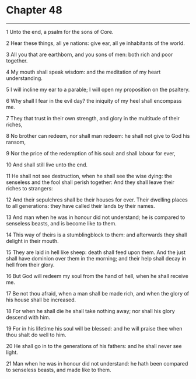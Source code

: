 # Chapter 48

***

1 Unto the end, a psalm for the sons of Core.

2 Hear these things, all ye nations: give ear, all ye inhabitants of the world.

3 All you that are earthborn, and you sons of men: both rich and poor together.

4 My mouth shall speak wisdom: and the meditation of my heart understanding.

5 I will incline my ear to a parable; I will open my proposition on the psaltery.

6 Why shall I fear in the evil day? the iniquity of my heel shall encompass me.

7 They that trust in their own strength, and glory in the multitude of their riches,

8 No brother can redeem, nor shall man redeem: he shall not give to God his ransom,

9 Nor the price of the redemption of his soul: and shall labour for ever,

10 And shall still live unto the end.

11 He shall not see destruction, when he shall see the wise dying: the senseless and the fool shall perish together: And they shall leave their riches to strangers:

12 And their sepulchres shall be their houses for ever. Their dwelling places to all generations: they have called their lands by their names.

13 And man when he was in honour did not understand; he is compared to senseless beasts, and is become like to them.

14 This way of theirs is a stumblingblock to them: and afterwards they shall delight in their mouth.

15 They are laid in hell like sheep: death shall feed upon them. And the just shall have dominion over them in the morning; and their help shall decay in hell from their glory.

16 But God will redeem my soul from the hand of hell, when he shall receive me.

17 Be not thou afraid, when a man shall be made rich, and when the glory of his house shall be increased.

18 For when he shall die he shall take nothing away; nor shall his glory descend with him.

19 For in his lifetime his soul will be blessed: and he will praise thee when thou shalt do well to him.

20 He shall go in to the generations of his fathers: and he shall never see light.

21 Man when he was in honour did not understand: he hath been compared to senseless beasts, and made like to them.

